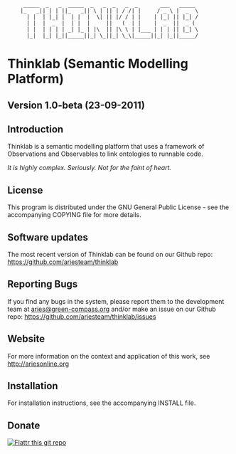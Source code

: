          _____  _   _  _____  _   _  _   _  _       ___   _____
        |_   _|| | | ||_   _|| \ | || | / /| |     / _ \ |  _  \
          | |  | |_| |  | |  |  \| || |/ / | |    | |_| || |_| /
          | |  |  _  |  | |  |     ||   (  | |    |  _  ||  _ (
          | |  | | | | _| |_ | |\  || |\ \ | |___ | | | || |_| \
          |_|  |_| |_||_____||_| \_||_| \_\|_____||_| |_||_____/

Thinklab (Semantic Modelling Platform)
======================================

Version 1.0-beta (23-09-2011)
-----------------------------

Introduction
------------

Thinklab is a semantic modelling platform that uses a framework of
Observations and Observables to link ontologies to runnable code.

*It is highly complex. Seriously. Not for the faint of heart.*


License
-------

This program is distributed under the GNU General Public License - see
the accompanying COPYING file for more details.


Software updates
----------------

The most recent version of Thinklab can be found on our Github repo:
https://github.com/ariesteam/thinklab


Reporting Bugs
--------------

If you find any bugs in the system, please report them to the
development team at aries@green-compass.org and/or make an issue on
our Github repo: https://github.com/ariesteam/thinklab/issues


Website
-------

For more information on the context and application of this work, see
http://ariesonline.org


Installation
------------

For installation instructions, see the accompanying INSTALL file.


Donate
------

[![Flattr this git repo](http://api.flattr.com/button/flattr-badge-large.png)](https://flattr.com/submit/auto?user_id=ariesteam&url=http://github.com/ariesteam/thinklab&title=Thinklab&language=en_GB&tags=github&category=software)
